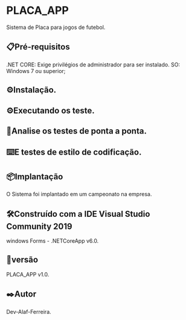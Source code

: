 # PLACA_APP
Sistema de Placa para jogos de futebol.

## 📋Pré-requisitos
.NET CORE: Exige privilégios de administrador para ser instalado.
SO: Windows 7 ou superior;
## ⚙️Instalação.

## ⚙️Executando os teste.

## 🔩Analise os testes de ponta a ponta.

## ⌨️E testes de estilo de codificação.

## 📦Implantação
O Sistema foi implantado em um campeonato na empresa.

## 🛠️Construído com a IDE Visual Studio Community 2019
windows Forms - .NETCoreApp v6.0. 

## 📌versão
PLACA_APP v1.0.

## ✒️Autor
Dev-Alaf-Ferreira.
